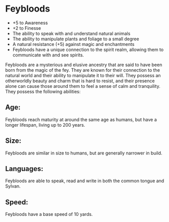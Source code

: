 # Feybloods

- +5 to Awareness
- +2 to Finesse
- The ability to speak with and understand natural animals
- The ability to manipulate plants and foliage to a small degree
- A natural resistance (+5) against magic and enchantments
- Feybloods have a unique connection to the spirit realm, allowing them to communicate with and see spirits.

Feybloods are a mysterious and elusive ancestry that are said to have been born from the magic of the fey. They are known for their connection to the natural world and their ability to manipulate it to their will. They possess an otherworldly beauty and charm that is hard to resist, and their presence alone can cause those around them to feel a sense of calm and tranquility. They possess the following abilities:

## Age: 

Feybloods reach maturity at around the same age as humans, but have a longer lifespan, living up to 200 years.

## Size: 

Feybloods are similar in size to humans, but are generally narrower in build. 

## Languages: 

Feybloods are able to speak, read and write in both the common tongue and Sylvan.

## Speed: 

Feybloods have a base speed of 10 yards.

